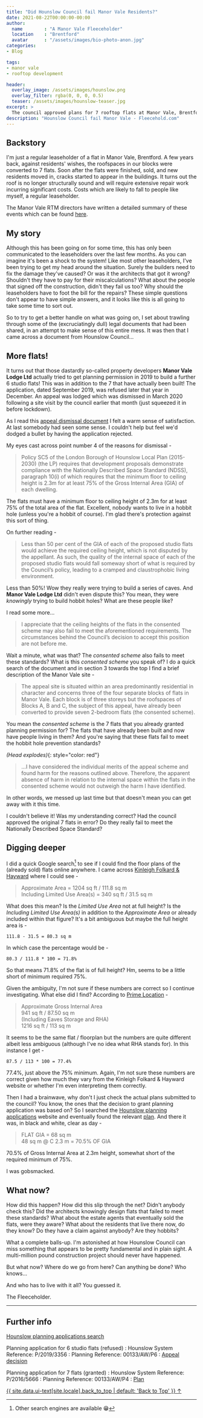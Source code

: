 ```yaml
---
title: "Did Hounslow Council fail Manor Vale Residents?"
date: 2021-08-22T00:00:00-00:00
author:
  name        : "A Manor Vale Fleeceholder"
  location    : "Brentford"
  avatar      : "/assets/images/bio-photo-anon.jpg"
categories:
- Blog

tags:
- manor vale
- rooftop development

header:
  overlay_image: /assets/images/hounslow.png
  overlay_filter: rgba(0, 0, 0, 0.5)
  teaser: /assets/images/hounslow-teaser.jpg
excerpt: >
  The council approved plans for 7 rooftop flats at Manor Vale, Brentford. Was this a mistake?
description: "Hounslow Council fail Manor Vale - Fleecehold.com"
---
```


## Backstory

I'm just a regular leaseholder of a flat in Manor Vale, Brentford. A few years back, against residents' wishes, the roofspaces in our blocks were converted to 7 flats. Soon after the flats were finished, sold, and new residents moved in, cracks started to appear in the buildings. It turns out the roof is no longer structurally sound and will require extensive repair work incurring significant costs. Costs which are likely to fall to people like myself, a regular leaseholder. 

The Manor Vale RTM directors have written a detailed summary of these events which can be found [here](/blog/manor-vale-rtm-story/).

## My story
Although this has been going on for some time, this has only been communicated to the leaseholders over the last few months. As you can imagine it's been a shock to the system! Like most other leaseholders, I've been trying to get my head around the situation. Surely the builders need to fix the damage they've caused? Or was it the architects that got it wrong? Shouldn't they have to pay for their miscalculations? What about the people that signed off the construction, didn't they fail us too? Why should the leaseholders have to foot the bill for the repairs? These simple questions don't appear to have simple answers, and it looks like this is all going to take some time to sort out. 

So to try to get a better handle on what was going on, I set about trawling through some of the (excruciatingly dull) legal documents that had been shared, in an attempt to make sense of this entire mess. It was then that I came across a document from Hounslow Council... 

## More flats!
It turns out that those dastardly so-called property developers **Manor Vale Lodge Ltd** actually tried to get planning permission in 2019 to build a further 6 studio flats! This was in addition to the 7 that have actually been built! The application, dated September 2019, was refused later that year in December. An appeal was lodged which was dismissed in March 2020 following a site visit by the council earlier that month (just squeezed it in before lockdown). 

As I read this [appeal dismissal document][hounslow-appeal-decision] I felt a warm sense of satisfaction. At last somebody had seen some sense. I couldn't help but feel we'd dodged a bullet by having the application rejected. 

My eyes cast across point number 4 of the reasons for dismissal - 

> Policy SC5 of the London Borough of Hounslow Local Plan (2015-2030) (the LP) requires that development proposals demonstrate compliance with the Nationally Described Space Standard (NDSS), paragraph 10(i) of which requires that the minimum floor to ceiling height is 2.3m for at least 75% of the Gross Internal Area (GIA) of each dwelling.

The flats must have a minimum floor to ceiling height of 2.3m for at least 75% of the total area of the flat. Excellent, nobody wants to live in a hobbit hole (unless you're a hobbit of course). I'm glad there's protection against this sort of thing. 

On further reading -

> Less than 50 per cent of the GIA of each of the proposed studio flats would achieve the required ceiling height, which is not disputed by the appellant. As such, the quality of the internal space of each of the proposed studio flats would fall someway short of what is required by the Council’s policy, leading to a cramped and claustrophobic living environment.

Less than 50%! Wow they really were trying to build a series of caves. And **Manor Vale Lodge Ltd** didn't even dispute this? You mean, they were _knowingly_ trying to build hobbit holes? What are these people like?

I read some more... 

> I appreciate that the ceiling heights of the flats in the consented scheme may also fail to meet the aforementioned requirements. The circumstances behind the Council’s decision to accept this position are not before me. 

Wait a minute, what was that? The _consented scheme_ also fails to meet these standards? What is this _consented scheme_ you speak of? I do a quick search of the document and in section 3 towards the top I find a brief description of the Manor Vale site -

> The appeal site is situated within an area predominantly residential in character and concerns three of the four separate blocks of flats in Manor Vale. Each block is of three storeys but the roofspaces of Blocks A, B and C, the subject of this appeal, have already been converted to provide seven 2-bedroom flats (the consented scheme).
 
You mean the _consented scheme_ is the 7 flats that you already granted planning permission for? The flats that have already been built and now have people living in them? And you're saying that these flats fail to meet the hobbit hole prevention standards? 

*(Head explodes)*{: style="color: red"}

> ...I have considered the individual merits of the appeal scheme and found harm for the reasons outlined above. Therefore, the apparent absence of harm in relation to the internal space within the flats in the consented scheme would not outweigh the harm I have identified.

In other words, we messed up last time but that doesn't mean you can get away with it this time.

I couldn't believe it! Was my understanding correct? Had the council approved the original 7 flats in error? Do they really fail to meet the Nationally Described Space Standard? 

## Digging deeper
I did a quick Google search[^1] to see if I could find the floor plans of the (already sold) flats online anywhere. I came across  [Kinleigh Folkard & Hayward][kfh] where I could see - 

> Approximate Area = 1204 sq ft / 111.8 sq m  
> Including Limited Use Area(s) = 340 sq ft / 31.5 sq m

What does this mean? Is the _Limited Use Area_ not at full height? Is the _Including Limited Use Area(s)_ in addition to the _Approximate Area_ or already included within that figure? It's a bit ambiguous but maybe the full height area is -
~~~
111.8 - 31.5 = 80.3 sq m 
~~~
In which case the percentage would be - 
~~~
80.3 / 111.8 * 100 = 71.8% 
~~~
So that means 71.8% of the flat is of full height? Hm, seems to be a little short of minimum required 75%. 

Given the ambiguity, I'm not sure if these numbers are correct so I continue investigating. What else did I find? According to [Prime Location][pl] - 

> Approximate Gross Internal Area   
> 941 sq ft / 87.50 sq m  
> (Including Eaves Storage and RHA)   
> 1216 sq ft / 113 sq m

It seems to be the same flat / floorplan but the numbers are quite different albeit less ambiguous (although I've no idea what RHA stands for). In this instance I get -
~~~
87.5 / 113 * 100 = 77.4%
~~~
77.4%, just above the 75% minimum. Again, I'm not sure these numbers are correct given how much they vary from the Kinleigh Folkard & Hayward website or whether I'm even interpreting them correctly.

Then I had a brainwave, why don't I just check the actual plans submitted to the council? You know, the ones that the decision to grant planning application was based on? So I searched the [Hounslow planning applications][hounslow-search] website and eventually found the relevant [plan][hounslow-plan]. And there it was, in black and white, clear as day - 

> FLAT GIA = 68 sq m  
> 48 sq m @ C 2.3 m = 70.5% OF GIA
 
70.5% of Gross Internal Area at 2.3m height, somewhat short of the required minimum of 75%. 

I was gobsmacked. 

## What now?
How did this happen? How did this slip through the net? Didn't anybody check this? Did the architects knowingly design flats that failed to meet these standards? What about the estate agents that eventually sold the flats, were they aware? What about the residents that live there now, do they know? Do they have a claim against anybody? Are they hobbits?

What a complete balls-up. I'm astonished at how Hounslow Council can miss something that appears to be pretty fundamental and in plain sight. A multi-million pound construction project should never have happened. 

But what now? Where do we go from here? Can anything be done? Who knows...

And who has to live with it all? You guessed it. 

The Fleeceholder.

---
## Further info

[Hounslow planning applications search][hounslow-search]

Planning application for 6 studio flats (refused) 
: Hounslow System Reference: P/2019/3356
: Planning Reference: 00133/AW/P6
: [Appeal decision][hounslow-appeal-decision]

Planning application for 7 flats (granted)
: Hounslow System Reference: P/2016/5666
: Planning Reference: 00133/AW/P4
: [Plan][hounslow-plan]

[^1]: Other search engines are available :grin:

<a href="#page-title" class="back-to-top">{{ site.data.ui-text[site.locale].back_to_top | default: 'Back to Top' }} &uarr;</a>

[hounslow-appeal-decision]: http://planning2.hounslow.gov.uk/NPSPublicDocs/00679153.pdf
[kfh]: https://www.kfh.co.uk/south-west-london-and-surrey/brentford/tw8/flats-for-sale/2219496/  
[pl]: https://www.primelocation.com/for-sale/details/58419955/
[hounslow-search]: https://planning.hounslow.gov.uk/planning_search.aspx
[hounslow-plan]: http://planning2.hounslow.gov.uk/NPSPublicDocs/00529304.pdf

